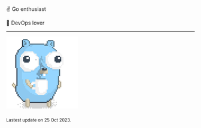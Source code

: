 :v: Go enthusiast

:muscle: DevOps lover

---

![Image alt text](/images/gopher_with_coffee.gif)


<sub>Lastest update on 25 Oct 2023.</sub>
